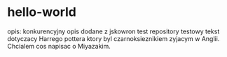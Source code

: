 # hello-world
opis: konkurencyjny opis
dodane z jskowron
test repository
testowy tekst dotyczacy Harrego pottera ktory byl czarnoksieznikiem zyjacym w Anglii.
Chcialem cos napisac o Miyazakim.
